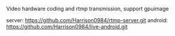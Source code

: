 Video hardware coding and rtmp transmission, support gpuimage


server: 
https://github.com/Harrison0984/rtmp-server.git
android: 
https://github.com/Harrison0984/live-android.git
